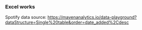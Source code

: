 ### Excel works
Spotify data source: https://mavenanalytics.io/data-playground?dataStructure=Single%20table&order=date_added%2Cdesc
